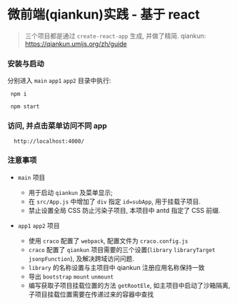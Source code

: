 # 微前端(qiankun)实践 - 基于 react


> 三个项目都是通过 `create-react-app` 生成, 并做了精简.
> qiankun: https://qiankun.umijs.org/zh/guide

### 安装与启动
分别进入 `main` `app1` `app2` 目录中执行:

```
 npm i

 npm start
```

### 访问, 并点击菜单访问不同 app
```
  http://localhost:4000/
```

### 注意事项
  - `main` 项目
    - 用于启动 `qiankun` 及菜单显示; 
    - 在 `src/App.js` 中增加了 `div` 指定 `id=subApp`, 用于挂载子项目.
    - 禁止设置全局 CSS 防止污染子项目, 本项目中 antd 指定了 CSS 前缀.


  - `app1` `app2` 项目
    - 使用 `craco` 配置了 `webpack`, 配置文件为 `craco.config.js`
    - `craco` 配置了 `qiankun` 项目需要的三个设置(`library` `libraryTarget` `jsonpFunction`), 及解决跨域访问问题.
    - `library` 的名称设置与主项目中 qiankun 注册应用名称保持一致
    - 导出 `bootstrap` `mount` `unmount`
    - 编写获取子项目挂载位置的方法 `getRootEle`, 如主项目中启动了沙箱隔离, 子项目挂载位置需要在传递过来的容器中查找
